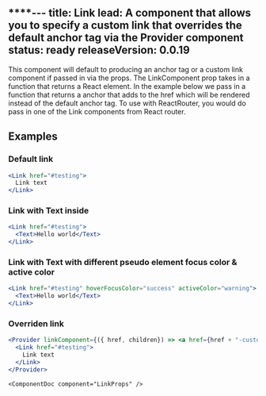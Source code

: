 ****---
title: Link
lead: A component that allows you to specify a custom link that overrides the default anchor tag via the Provider component
status: ready
releaseVersion: 0.0.19
---

This component will default to producing an anchor tag or a custom link component if passed in via the props. The LinkComponent prop takes in a function that returns a React element. In the example below we pass in a function that returns a anchor that adds to the href which will be rendered instead of the default anchor tag. To use with ReactRouter, you would do pass in one of the Link components from React router.

## Examples

### Default link

```.jsx
<Link href="#testing">
  Link text
</Link>
```

### Link with Text inside

```.jsx
<Link href="#testing">
  <Text>Hello world</Text>
</Link>
```

### Link with Text with different pseudo element focus color & active color

```.jsx
<Link href="#testing" hoverFocusColor="success" activeColor="warning">
  <Text>Hello world</Text>
</Link>
```

### Overriden link

```.jsx
<Provider linkComponent={({ href, children}) => <a href={href + "-custom"}>{children} + {href}</a>}>
  <Link href="#testing">
    Link text
  </Link>
</Provider>
```

```!jsx
<ComponentDoc component="LinkProps" />
```
